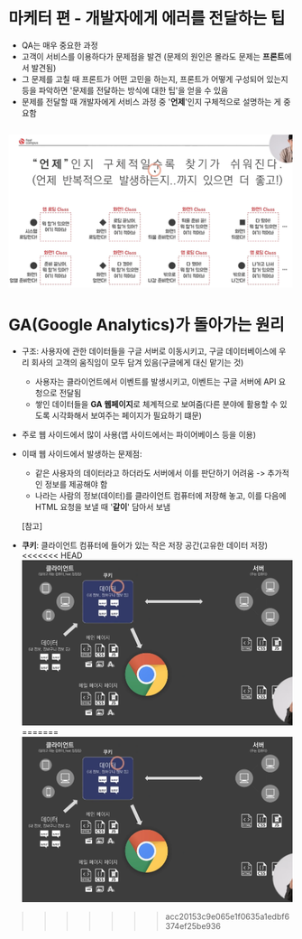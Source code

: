 # 마케터 편 - 개발자에게 에러를 전달하는 팁
- QA는 매우 중요한 과정
- 고객이 서비스를 이용하다가 문제점을 발견 (문제의 원인은 몰라도 문제는 **프론트**에서 발견됨)
- 그 문제를 고칠 때 프론트가 어떤 고민을 하는지, 프론트가 어떻게 구성되어 있는지 등을 파악하면 '문제를 전달하는 방식에 대한 팁'을 얻을 수 있음
- 문제를 전달할 때 개발자에게 서비스 과정 중 '**언제**'인지 구체적으로 설명하는 게 중요함

![img_42.PNG](images/img_42.PNG)
---
# GA(Google Analytics)가 돌아가는 원리
- 구조: 사용자에 관한 데이터들을 구글 서버로 이동시키고, 구글 데이터베이스에 우리 회사의 고객의 움직임이 모두 담겨 있음(구글에게 대신 맡기는 것)
   - 사용자는 클라이언트에서 이벤트를 발생시키고, 이벤트는 구글 서버에 API 요청으로 전달됨
   - 쌓인 데이터들을 **GA 웹페이지**로 체계적으로 보여줌(다른 분야에 활용할 수 있도록 시각화해서 보여주는 페이지가 필요하기 떄문)
- 주로 웹 사이드에서 많이 사용(앱 사이드에서는 파이어베이스 등을 이용)
- 이때 웹 사이드에서 발생하는 문제점:
  - 같은 사용자의 데이터라고 하더라도 서버에서 이를 판단하기 어려움 -> 추가적인 정보를 제공해야 함
  - 나라는 사람의 정보(데이터)를 클라이언트 컴퓨터에 저장해 놓고, 이를 다음에 HTML 요청을 보낼 때 '**같이**' 담아서 보냄
  
  [참고]
- **쿠키**: 클라이언트 컴퓨터에 들어가 있는 작은 저장 공간(고유한 데이터 저장)
<<<<<<< HEAD
![img_43.PNG](images/img_43.PNG)
=======
![img_43.PNG](images/img_43.PNG)
>>>>>>> acc20153c9e065e1f0635a1edbf6374ef25be936
